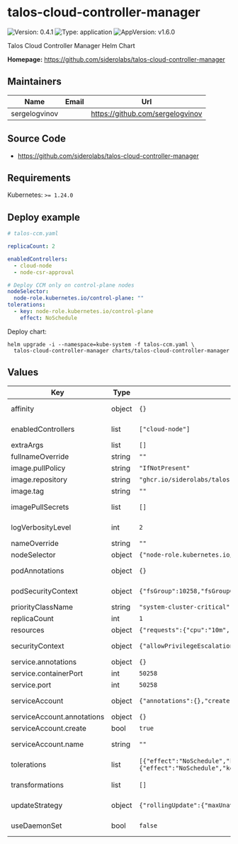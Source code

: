 # talos-cloud-controller-manager

![Version: 0.4.1](https://img.shields.io/badge/Version-0.4.1-informational?style=flat-square) ![Type: application](https://img.shields.io/badge/Type-application-informational?style=flat-square) ![AppVersion: v1.6.0](https://img.shields.io/badge/AppVersion-v1.6.0-informational?style=flat-square)

Talos Cloud Controller Manager Helm Chart

**Homepage:** <https://github.com/siderolabs/talos-cloud-controller-manager>

## Maintainers

| Name | Email | Url |
| ---- | ------ | --- |
| sergelogvinov |  | <https://github.com/sergelogvinov> |

## Source Code

* <https://github.com/siderolabs/talos-cloud-controller-manager>

## Requirements

Kubernetes: `>= 1.24.0`

## Deploy example

```yaml
# talos-ccm.yaml

replicaCount: 2

enabledControllers:
  - cloud-node
  - node-csr-approval

# Deploy CCM only on control-plane nodes
nodeSelector:
  node-role.kubernetes.io/control-plane: ""
tolerations:
  - key: node-role.kubernetes.io/control-plane
    effect: NoSchedule
```

Deploy chart:

```shell
helm upgrade -i --namespace=kube-system -f talos-ccm.yaml \
  talos-cloud-controller-manager charts/talos-cloud-controller-manager
```

## Values

| Key | Type | Default | Description |
|-----|------|---------|-------------|
| affinity | object | `{}` | Affinity for data pods assignment. ref: https://kubernetes.io/docs/concepts/configuration/assign-pod-node/#affinity-and-anti-affinity |
| enabledControllers | list | `["cloud-node"]` | List of controllers should be enabled. Use '*' to enable all controllers. Support only `cloud-node, cloud-node-lifecycle, node-csr-approval, node-ipam-controller` controllers. |
| extraArgs | list | `[]` | Any extra arguments for talos-cloud-controller-manager |
| fullnameOverride | string | `""` | String to fully override deployment name. |
| image.pullPolicy | string | `"IfNotPresent"` | Pull policy: IfNotPresent or Always. |
| image.repository | string | `"ghcr.io/siderolabs/talos-cloud-controller-manager"` | CCM image repository. |
| image.tag | string | `""` | Overrides the image tag whose default is the chart appVersion. |
| imagePullSecrets | list | `[]` | Optionally specify an array of imagePullSecrets. Secrets must be manually created in the namespace. ref: https://kubernetes.io/docs/tasks/configure-pod-container/pull-image-private-registry/ |
| logVerbosityLevel | int | `2` | Log verbosity level. See https://github.com/kubernetes/community/blob/master/contributors/devel/sig-instrumentation/logging.md for description of individual verbosity levels. |
| nameOverride | string | `""` | String to partially override deployment name. |
| nodeSelector | object | `{"node-role.kubernetes.io/control-plane":""}` | Node labels for data pods assignment. ref: https://kubernetes.io/docs/user-guide/node-selection/ |
| podAnnotations | object | `{}` | Annotations for data pods. ref: https://kubernetes.io/docs/concepts/overview/working-with-objects/annotations/ |
| podSecurityContext | object | `{"fsGroup":10258,"fsGroupChangePolicy":"OnRootMismatch","runAsGroup":10258,"runAsNonRoot":true,"runAsUser":10258}` | Pods Security Context. ref: https://kubernetes.io/docs/tasks/configure-pod-container/security-context/#set-the-security-context-for-a-pod |
| priorityClassName | string | `"system-cluster-critical"` | CCM pods' priorityClassName. |
| replicaCount | int | `1` | Number of CCM replicas to deploy. |
| resources | object | `{"requests":{"cpu":"10m","memory":"64Mi"}}` | Resource requests and limits. ref: http://kubernetes.io/docs/user-guide/compute-resources/ |
| securityContext | object | `{"allowPrivilegeEscalation":false,"capabilities":{"drop":["ALL"]},"seccompProfile":{"type":"RuntimeDefault"}}` | Container Security Context. ref: https://kubernetes.io/docs/tasks/configure-pod-container/security-context/#set-the-security-context-for-a-pod |
| service.annotations | object | `{}` | Additional custom annotations for Service. |
| service.containerPort | int | `50258` | Container HTTPS port. |
| service.port | int | `50258` | Service HTTPS port to expose controller. |
| serviceAccount | object | `{"annotations":{},"create":true,"name":""}` | Pods Service Account. ref: https://kubernetes.io/docs/tasks/configure-pod-container/configure-service-account/ |
| serviceAccount.annotations | object | `{}` | Annotations to add to the service account. |
| serviceAccount.create | bool | `true` | Specifies whether a service account should be created. |
| serviceAccount.name | string | `""` | The name of the service account to use. If not set and create is true, a name is generated using the fullname template. |
| tolerations | list | `[{"effect":"NoSchedule","key":"node-role.kubernetes.io/control-plane","operator":"Exists"},{"effect":"NoSchedule","key":"node.cloudprovider.kubernetes.io/uninitialized","operator":"Exists"}]` | Tolerations for data pods assignment. ref: https://kubernetes.io/docs/concepts/configuration/taint-and-toleration/ |
| transformations | list | `[]` | List of node transformations. Available matchExpressions key values: https://github.com/siderolabs/talos/blob/main/pkg/machinery/resources/runtime/platform_metadata.go#L28 |
| updateStrategy | object | `{"rollingUpdate":{"maxUnavailable":1},"type":"RollingUpdate"}` | Deployment update stategy type. ref: https://kubernetes.io/docs/concepts/workloads/controllers/deployment/#updating-a-deployment |
| useDaemonSet | bool | `false` | Deploy CCM  in Daemonset mode. CCM will use hostNetwork and current node to access kubernetes/talos API You can run it without CNI plugin. |
